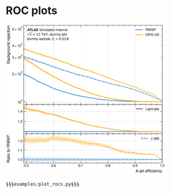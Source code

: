 # ROC plots

<img src=https://github.com/umami-hep/puma/raw/examples-material/roc.png width=420>

```py
§§§examples/plot_rocs.py§§§
```
